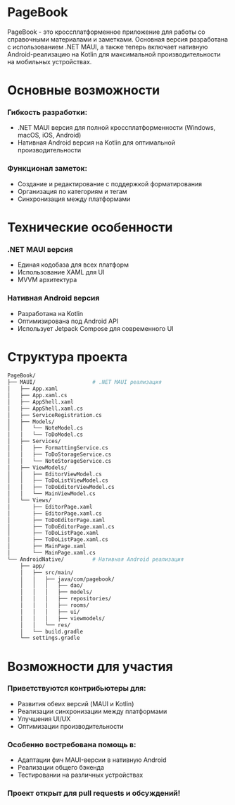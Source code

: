 # PageBook
PageBook - это кроссплатформенное приложение для работы со справочными материалами и заметками. Основная версия разработана с использованием .NET MAUI, а также теперь включает нативную Android-реализацию на Kotlin для максимальной производительности на мобильных устройствах.

# Основные возможности
### Гибкость разработки:
- .NET MAUI версия для полной кроссплатформенности (Windows, macOS, iOS, Android)
- Нативная Android версия на Kotlin для оптимальной производительности
### Функционал заметок:
- Создание и редактирование с поддержкой форматирования
- Организация по категориям и тегам
- Синхронизация между платформами
# Технические особенности
### .NET MAUI версия
- Единая кодобаза для всех платформ
- Использование XAML для UI
- MVVM архитектура
### Нативная Android версия
- Разработана на Kotlin
- Оптимизирована под Android API
- Использует Jetpack Compose для современного UI

# Структура проекта
```bash
PageBook/  
├── MAUI/                  # .NET MAUI реализация  
│   ├── App.xaml
│   ├── App.xaml.cs
│   ├── AppShell.xaml
│   ├── AppShell.xaml.cs
│   ├── ServiceRegistration.cs
│   ├── Models/
│   │   └── NoteModel.cs
│   │   └── ToDoModel.cs
│   ├── Services/
│   │   ├── FormattingService.cs
│   │   ├── ToDoStorageService.cs
│   │   └── NoteStorageService.cs
│   ├── ViewModels/
│   │   ├── EditorViewModel.cs
│   │   ├── ToDoListViewModel.cs
│   │   ├── ToDoEditorViewModel.cs
│   │   └── MainViewModel.cs
│   └── Views/
│       ├── EditorPage.xaml
│       ├── EditorPage.xaml.cs
│       ├── ToDoEditorPage.xaml
│       ├── ToDoEditorPage.xaml.cs
│       ├── ToDoListPage.xaml
│       ├── ToDoListPage.xaml.cs
│       ├── MainPage.xaml
│       └── MainPage.xaml.cs
└── AndroidNative/         # Нативная Android реализация  
    ├── app/  
    │   ├── src/main/  
    │   │   ├── java/com/pagebook/
    │   │   │   ├── dao/  
    │   │   │   ├── models/  
    │   │   │   ├── repositories/
    │   │   │   ├── rooms/  
    │   │   │   ├── ui/
    │   │   │   ├── viewmodels/    
    │   │   └── res/          
    │   └── build.gradle  
    └── settings.gradle  
```
# Возможности для участия
### Приветствуются контрибьютеры для:
- Развития обеих версий (MAUI и Kotlin)
- Реализации синхронизации между платформами
- Улучшения UI/UX
- Оптимизации производительности
### Особенно востребована помощь в:
- Адаптации фич MAUI-версии в нативную Android
- Реализации общего бэкенда
- Тестировании на различных устройствах
### Проект открыт для pull requests и обсуждений!
